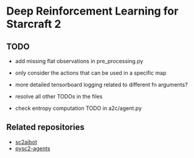 # Deep Reinforcement Learning for Starcraft 2

## TODO
- add missing flat observations in pre_processing.py
- only consider the actions that can be used in a specific map
- more detailed tensorboard logging related to different fn arguments?
- resolve all other TODOs in the files

- check entropy computation TODO in a2c/agent.py

## Related repositories
- [sc2aibot](https://github.com/pekaalto/sc2aibot)
- [pysc2-agents](https://github.com/xhujoy/pysc2-agents)
